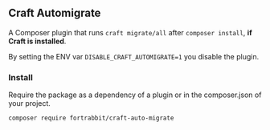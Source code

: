 ## Craft Automigrate

A Composer plugin that runs `craft migrate/all` after `composer install`, **if Craft is installed**.

By setting the ENV var `DISABLE_CRAFT_AUTOMIGRATE=1` you disable the plugin.

### Install

Require the package as a dependency of a plugin or in the composer.json of your project.

```
composer require fortrabbit/craft-auto-migrate
```

